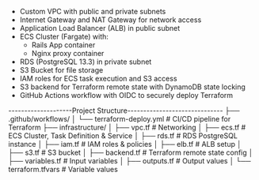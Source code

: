 - Custom VPC with public and private subnets
- Internet Gateway and NAT Gateway for network access
- Application Load Balancer (ALB) in public subnet
- ECS Cluster (Fargate) with:
  - Rails App container
  - Nginx proxy container
- RDS (PostgreSQL 13.3) in private subnet
- S3 Bucket for file storage
- IAM roles for ECS task execution and S3 access
- S3 backend for Terraform remote state with DynamoDB state locking
- GitHub Actions workflow with OIDC to securely deploy Terraform

--------------------Project Structure------------------------------
├── .github/workflows/
│ └── terraform-deploy.yml # CI/CD pipeline for Terraform
├── infrastructure/
│ ├── vpc.tf # Networking
│ ├── ecs.tf # ECS Cluster, Task Definition & Service
│ ├── rds.tf # RDS PostgreSQL instance
│ ├── iam.tf # IAM roles & policies
│ ├── elb.tf # ALB setup
│ ├── s3.tf # S3 bucket
│ ├── backend.tf # Terraform remote state config
│ ├── variables.tf # Input variables
│ ├── outputs.tf # Output values
│ └── terraform.tfvars # Variable values
